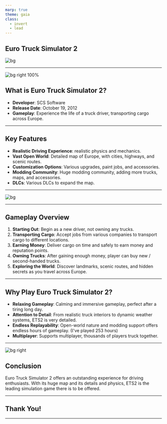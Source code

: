 ```yaml
---
marp: true
theme: gaia
class:
  - invert
  - lead
---
```


 ## Euro Truck Simulator 2
![bg](https://images7.alphacoders.com/116/1165938.jpg)

---

![bg right 100%](https://i.pinimg.com/originals/38/7a/87/387a8794d1d879417615c9895b3b5d3d.jpg)


## What is Euro Truck Simulator 2?

- **Developer**: SCS Software
- **Release Date**: October 19, 2012
- **Gameplay**: Experience the life of a truck driver, transporting cargo across Europe.

---

## Key Features

- **Realistic Driving Experience**: realistic physics and mechanics.
- **Vast Open World**: Detailed map of Europe, with cities, highways, and scenic routes.
- **Customization Options**: Various upgrades, paint jobs, and accessories.
- **Modding Community**: Huge modding community, adding more trucks, maps, and accessories.
- **DLCs**: Various DLCs to expand the map.

---

![bg](https://preview.redd.it/ets-2-v1-48-5-full-map-v0-yj570en7feub1.jpg?width=1080&crop=smart&auto=webp&s=13a75087db23be5ee2fe12a1edd3b3d369fd8f1c)


---

## Gameplay Overview

1. **Starting Out**: Begin as a new driver, not owning any trucks.
2. **Transporting Cargo**: Accept jobs from various companies to transport cargo to different locations. 
3. **Earning Money**: Deliver cargo on time and safely to earn money and reputation points.
4. **Owning Trucks**: After gaining enough money, player can buy new / second-handed trucks.
5. **Exploring the World**: Discover landmarks, scenic routes, and hidden secrets as you travel across Europe.

---

## Why Play Euro Truck Simulator 2?

- **Relaxing Gameplay**: Calming and immersive gameplay, perfect after a tiring long day.
- **Attention to Detail**: From realistic truck interiors to dynamic weather systems, ETS2 is very detailed.
- **Endless Replayability**: Open-world nature and modding support offers endless hours of gameplay. (I've played 253 hours)
- **Multiplayer**: Supports multiplayer, thousands of players truck together.

---

![bg right](https://blogger.googleusercontent.com/img/b/R29vZ2xl/AVvXsEjQl2FEyjaQYDTDd0AeNKHVKBraO2pXntr_NfiEG1qcXjpspHaZGF27k7hUhxiych6xiTDZpt2y48_dllH2x_oT1VfrZYElgFlpjc4y71CPUYXcVxRvZPhZjUwQUf6wxE1fY3WmjD10PzxPYa20y92T_BWamGYRee3ZDrw0R0dgzWcWjtPvXw7B7NGB920/s1920/15.jpg) 

## Conclusion

Euro Truck Simulator 2 offers an outstanding experience for driving enthusiasts. With its huge map and its details and physics, ETS2 is the leading simulation game there is to be offered.

---

## Thank You!

---
